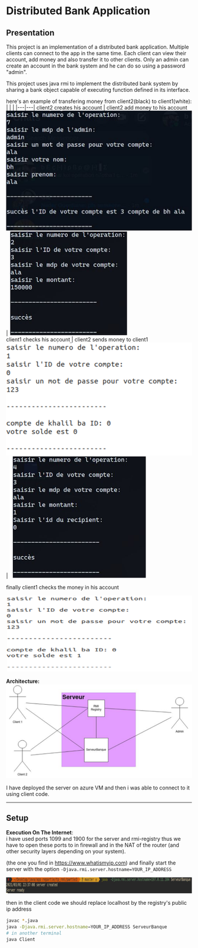 # Distributed Bank Application

## Presentation

This project is an implementation of a distributed bank application.
Multiple clients can connect to the app in the same time.
Each client can view their account, add money and also transfer it to other
clients. Only an admin can create an account in the bank system and he can
do so using a password "admin".  

This project uses java rmi to implement the distributed bank system by sharing
a bank object capable of executing function defined in its interface.  

here's an example of transfering money from client2(black) to client1(white):  
|   |   |
|---|---|
client2 creates his account             |   client2 add money to his account
![](images/c22.png)  | ![](images/c23.png)  
client1 checks his account             |   client2 sends money to client1
![](images/c11.png)  | ![](images/c24.png)  

finally client1 checks the money in his account

![](images/c15.png)  

**Architecture:**  
![](images/arch.png)

I have deployed the server on azure VM and then i was able to connect to it using client code.


---
## Setup

**Execution On The Internet**:  
i have used ports 1099 and 1900 for the server and rmi-registry thus we have
to open these ports to in firewall and in the NAT of the router (and other security layers depending on your system).


(the one you find in https://www.whatismyip.com) and finally start the server with the option
`-Djava.rmi.server.hostname=YOUR_IP_ADDRESS`

![](images/server.png)

then in the client code we should replace localhost by the registry's public ip address

```bash
javac *.java 
java -Djava.rmi.server.hostname=YOUR_IP_ADDRESS ServeurBanque
# in another terminal
java Client
```


 
